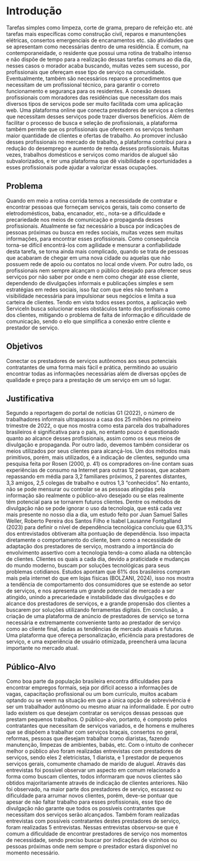# Introdução

Tarefas simples como limpeza, corte de grama, preparo de refeição etc. até tarefas mais específicas como construção civil, reparos e manuntenções elétricas, consertos emergenciais de encanamentos etc. são atividades que se apresentam como necessárias dentro de uma residência. É comum, na contemporaneidade, o residente que possui uma rotina de trabalho intenso e não dispõe de tempo para a realização dessas tarefas comuns ao dia dia, nesses casos o morador acaba buscando, muitas vezes sem sucesso, por profissionais que ofereçam esse tipo de serviço na comunidade. Eventualmente, também são necessários reparos e procedimentos que necessitam de um profissional técnico, para garantir o correto funcionamento e segurança para os residentes. A conexão desses profissionais com moradores das residências que necessitam dos mais diversos tipos de serviços pode ser muito facilitada com uma aplicação web.
Uma plataforma online que conecta prestadores de serviços a clientes que necessitam desses serviços pode trazer diversos benefícios. Além de facilitar o processo de busca e seleção de profissionais, a plataforma também permite que os profissionais que oferecem os serviços tenham maior quantidade de clientes e ofertas de trabalho. Ao promover inclusão desses profissionais no mercado de trabalho, a plataforma contribui para a redução do desemprego e aumento de renda desses profissionais. Muitas vezes, trabalhos domésticos e serviços como maridos de aluguel são subvalorizados, e ter uma plataforma que dê visibilidade e oportunidades a esses profissionais pode ajudar a valorizar essas ocupações. 

## Problema

Quando em meio a rotina corrida temos a necessidade de contratar e encontrar pessoas que forneçam serviços gerais, tais como conserto de eletrodomésticos, baba, encanador, etc., nota-se a dificuldade e precariedade nos meios de comunicação e propaganda desses profissionais. Atualmente se faz necessário a busca por indicações de pessoas próximas ou busca em redes sociais, muitas vezes sem muitas informações, para encontrar esses profissionais. Como consequência torna-se difícil encontrá-los com agilidade e mensurar a confiabilidade desta tarefa, se torna ainda mais complicado, quando se trata de pessoas que acabaram de chegar em uma nova cidade ou aquelas que não possuem rede de apoio ou contatos no local onde vivem. 
Por outro lado, os profissionais nem sempre alcançam o público desejado para oferecer seus serviços por não saber por onde e nem como chegar até esse cliente, dependendo de divulgações informais e publicações simples e sem estratégias em redes sociais, isso faz com que eles não tenham a visibilidade necessária para impulsionar seus negócios e limita a sua carteira de clientes. Tendo em vista todos esses pontos, a aplicação web ServiceIn busca solucionar esses obstáculos tanto dos profissionais como dos clientes, mitigando o problema de falta de informação e dificuldade de comunicação, sendo o elo que simplifica a conexão entre cliente e prestador de serviço. 

## Objetivos

Conectar os prestadores de serviços autônomos aos seus potenciais contratantes de uma forma mais fácil e prática, permitindo ao usuário encontrar todas as informações necessárias além de diversas opções de qualidade e preço para a prestação de um serviço em um só lugar.

## Justificativa

Segundo a reportagem do portal de notícias G1 (2022), o número de trabalhadores informais ultrapassou a casa dos 25 milhões no primeiro trimestre de 2022, o que nos mostra como esta parcela dos trabalhadores brasileiros é significativa para o país, no entanto pouco é questionado quanto ao alcance desses profissionais, assim como os seus meios de divulgação e propaganda. Por outro lado, devemos também considerar os meios utilizados por seus clientes para alcançá-los. 
Um dos métodos mais primitivos, porém, mais utilizados, é a indicação de clientes, segundo uma pesquisa feita por Rosen (2000, p. 41) os compradores on-line contam suas experiências de consumo na Internet para outras 12 pessoas, que acabam repassando em média para 3,2 familiares próximos, 2 parentes distantes, 3,3 amigos, 2,5 colegas de trabalho e outros 1,3 “conhecidos”. No entanto, não se pode mensurar ou controlar se as pessoas atingidas pela informação são realmente o público-alvo desejado ou se elas realmente têm potencial para se tornarem futuros clientes. 
Dentre os métodos de divulgação não se pode ignorar o uso da tecnologia, que está cada vez mais presente no nosso dia a dia, um estudo feito por Juan Samuel Salles Weller, Roberto Pereira dos Santos Filho e Isabel Lausanne Fontgalland (2023) para definir o nível de dependência tecnológica concluiu que 63,3% dos entrevistados obtiveram alta pontuação de dependência. Isso impacta diretamente o comportamento do cliente, bem como a necessidade de adaptação dos prestadores de serviço, mostrando a importância do envolvimento assertivo com a tecnologia tendo-a como aliada na obtenção de clientes. Clientes os quais a cada dia, devido a praticidade e mudanças do mundo moderno, buscam por soluções tecnológicas para seus problemas cotidianos.
Estudos apontam que 61% dos brasileiros compram mais pela internet do que em lojas físicas (BOLZANI, 2024), isso nos mostra a tendência de comportamento dos consumidores que se estende ao setor de serviços, e nos apresenta um grande potencial de mercado a ser atingido, unindo a precariedade e instabilidade das divulgações e do alcance dos prestadores de serviços, e a grande propensão dos clientes a buscarem por soluções utilizando ferramentas digitais.
Em conclusão, a criação de uma plataforma de anúncio de prestadores de serviço se torna necessária e extremamente conveniente tanto ao prestador de serviço como ao cliente final, dadas as tendências de mercado atuais e futuras. Uma plataforma que ofereça personalização, eficiência para prestadores de serviço, e uma experiência de usuário otimizada, preencherá uma lacuna importante no mercado atual.

## Público-Alvo

Como boa parte da população brasileira encontra dificuldades para encontrar empregos formais, seja por difícil acesso a informações de vagas, capacitação profissional ou um bom currículo, muitos acabam optando ou se veem na situação em que a única opção de sobrevivência é ser um trabalhador autônomo ou mesmo atuar na informalidade. E por outro lado existem os que desejam contratar os serviços dessas pessoas que prestam pequenos trabalhos.
O público-alvo, portanto, é composto pelos contratantes que necessitam de serviços variados, e de homens e mulheres que se dispõem a trabalhar com serviços braçais, consertos no geral, reformas, pessoas que desejam trabalhar como diaristas, fazendo manutenção, limpezas de ambientes, babás, etc. 
Com o intuito de conhecer melhor o público alvo foram realizadas entrevistas com prestadores de serviços, sendo eles 2 eletricistas, 1 diarista, e 1 prestador de pequenos serviços gerais, comumente chamado de marido de aluguel. Através das entrevistas foi possível observar um aspecto em comum relacionado a forma como buscam clientes, todos informaram que novos clientes são obtidos majoritariamente através de indicação de clientes anteriores. Não foi observado, na maior parte dos prestadores de serviço, escassez ou dificuldade para arrumar novos clientes, porém, deve-se pontuar que apesar de não faltar trabalho para esses profissionais, esse tipo de divulgação não garante que todos os possíveis contratantes que necessitam dos serviços serão alcançados.
Também foram realizadas entrevistas com possíveis contratantes destes prestadores de serviço, foram realizadas 5 entrevistas. Nessas entrevistas observou-se que é comum a dificuldade de encontrar prestadores de serviço nos momentos de necessidade, sendo preciso buscar por indicações de vizinhos ou pessoas próximas onde nem sempre o prestador estará disponível no momento necessário. 


